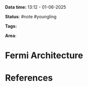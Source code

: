 **Data time:** 13:12 - 01-06-2025

**Status**: #note #youngling 

**Tags:** 

**Area**: 
# Fermi Architecture


# References